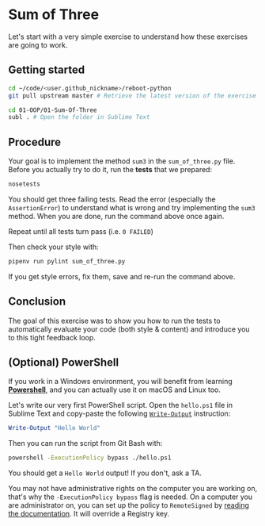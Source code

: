 # Sum of Three

Let's start with a very simple exercise to understand how these exercises are going to work.

## Getting started

```bash
cd ~/code/<user.github_nickname>/reboot-python
git pull upstream master # Retrieve the latest version of the exercise

cd 01-OOP/01-Sum-Of-Three
subl . # Open the folder in Sublime Text
```

## Procedure

Your goal is to implement the method `sum3` in the `sum_of_three.py` file. Before you actually try to do it, run the **tests** that we prepared:

```bash
nosetests
```

You should get three failing tests. Read the error (especially the `AssertionError`) to understand what is wrong and try implementing the `sum3` method. When you are done, run the command above once again.

Repeat until all tests turn pass (i.e. `0 FAILED`)

Then check your style with:

```bash
pipenv run pylint sum_of_three.py
```

If you get style errors, fix them, save and re-run the command above.

## Conclusion

The goal of this exercise was to show you how to run the tests to automatically evaluate your code (both style & content) and introduce you to this tight feedback loop.

## (Optional) PowerShell

If you work in a Windows environment, you will benefit from learning [**Powershell**](https://docs.microsoft.com/powershell/), and you can actually use it on macOS and Linux too.

Let's write our very first PowerShell script. Open the `hello.ps1` file in Sublime Text and copy-paste the following [`Write-Output`](https://docs.microsoft.com/powershell/module/microsoft.powershell.utility/write-output) instruction:

```powershell
Write-Output "Hello World"
```

Then you can run the script from Git Bash with:

```bash
powershell -ExecutionPolicy bypass ./hello.ps1
```

You should get a `Hello World` output! If you don't, ask a TA.

You may not have administrative rights on the computer you are working on, that's why the `-ExecutionPolicy bypass` flag is needed. On a computer you are administrator on, you can set up the policy to `RemoteSigned` by [reading the documentation](https://docs.microsoft.com/en-us/powershell/module/microsoft.powershell.security/set-executionpolicy?view=powershell-6). It will override a Registry key.
